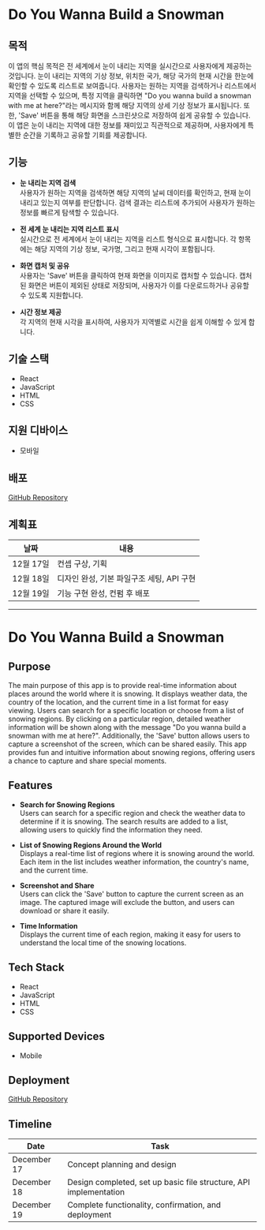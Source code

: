# Do You Wanna Build a Snowman

## 목적

이 앱의 핵심 목적은 전 세계에서 눈이 내리는 지역을 실시간으로 사용자에게 제공하는 것입니다. 눈이 내리는 지역의 기상 정보, 위치한 국가, 해당 국가의 현재 시간을 한눈에 확인할 수 있도록 리스트로 보여줍니다. 사용자는 원하는 지역을 검색하거나 리스트에서 지역을 선택할 수 있으며, 특정 지역을 클릭하면 "Do you wanna build a snowman with me at here?"라는 메시지와 함께 해당 지역의 상세 기상 정보가 표시됩니다. 또한, 'Save' 버튼을 통해 해당 화면을 스크린샷으로 저장하여 쉽게 공유할 수 있습니다. 이 앱은 눈이 내리는 지역에 대한 정보를 재미있고 직관적으로 제공하며, 사용자에게 특별한 순간을 기록하고 공유할 기회를 제공합니다.

## 기능

- **눈 내리는 지역 검색**  
  사용자가 원하는 지역을 검색하면 해당 지역의 날씨 데이터를 확인하고, 현재 눈이 내리고 있는지 여부를 판단합니다. 검색 결과는 리스트에 추가되어 사용자가 원하는 정보를 빠르게 탐색할 수 있습니다.

- **전 세계 눈 내리는 지역 리스트 표시**  
  실시간으로 전 세계에서 눈이 내리는 지역을 리스트 형식으로 표시합니다. 각 항목에는 해당 지역의 기상 정보, 국가명, 그리고 현재 시각이 포함됩니다.

- **화면 캡처 및 공유**  
  사용자는 'Save' 버튼을 클릭하여 현재 화면을 이미지로 캡처할 수 있습니다. 캡처된 화면은 버튼이 제외된 상태로 저장되며, 사용자가 이를 다운로드하거나 공유할 수 있도록 지원합니다.

- **시간 정보 제공**  
  각 지역의 현재 시각을 표시하여, 사용자가 지역별로 시간을 쉽게 이해할 수 있게 합니다.

## 기술 스택

- React
- JavaScript
- HTML
- CSS

## 지원 디바이스

- 모바일

## 배포

[GitHub Repository](https://github.com/jen807/snowman.git)

## 계획표

| 날짜      | 내용                                      |
| --------- | ----------------------------------------- |
| 12월 17일 | 컨셉 구상, 기획                           |
| 12월 18일 | 디자인 완성, 기본 파일구조 세팅, API 구현 |
| 12월 19일 | 기능 구현 완성, 컨펌 후 배포              |

---------------------------------------------------------------------------------------------------------------------


# Do You Wanna Build a Snowman

## Purpose

The main purpose of this app is to provide real-time information about places around the world where it is snowing. It displays weather data, the country of the location, and the current time in a list format for easy viewing. Users can search for a specific location or choose from a list of snowing regions. By clicking on a particular region, detailed weather information will be shown along with the message "Do you wanna build a snowman with me at here?". Additionally, the 'Save' button allows users to capture a screenshot of the screen, which can be shared easily. This app provides fun and intuitive information about snowing regions, offering users a chance to capture and share special moments.

## Features

- **Search for Snowing Regions**  
  Users can search for a specific region and check the weather data to determine if it is snowing. The search results are added to a list, allowing users to quickly find the information they need.

- **List of Snowing Regions Around the World**  
  Displays a real-time list of regions where it is snowing around the world. Each item in the list includes weather information, the country's name, and the current time.

- **Screenshot and Share**  
  Users can click the 'Save' button to capture the current screen as an image. The captured image will exclude the button, and users can download or share it easily.

- **Time Information**  
  Displays the current time of each region, making it easy for users to understand the local time of the snowing locations.

## Tech Stack

- React
- JavaScript
- HTML
- CSS

## Supported Devices

- Mobile

## Deployment

[GitHub Repository](https://github.com/jen807/snowman.git)

## Timeline

| Date        | Task                                |
|-------------|-------------------------------------|
| December 17 | Concept planning and design         |
| December 18 | Design completed, set up basic file structure, API implementation |
| December 19 | Complete functionality, confirmation, and deployment |


